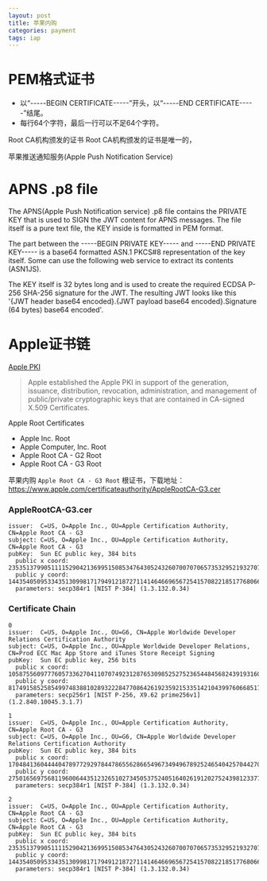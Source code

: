 ```yaml
---
layout: post
title: 苹果内购
categories: payment
tags: iap
---
```



# PEM格式证书

- 以“-----BEGIN CERTIFICATE-----”开头，以“-----END CERTIFICATE-----”结尾。
- 每行64个字符，最后一行可以不足64个字符。

Root CA机构颁发的证书
Root CA机构颁发的证书是唯一的，


苹果推送通知服务(Apple Push Notification Service)


# APNS .p8 file
The APNS(Apple Push Notification service) .p8 file contains the PRIVATE KEY that is used to SIGN the JWT content for APNS messages. The file itself is a pure text file, the KEY inside is formatted in PEM format.

The part between the -----BEGIN PRIVATE KEY----- and -----END PRIVATE KEY----- is a base64 formatted ASN.1 PKCS#8 representation of the key itself. Some can use the following web service to extract its contents (ASN1JS).

The KEY itself is 32 bytes long and is used to create the required ECDSA P-256 SHA-256 signature for the JWT. The resulting JWT looks like this '{JWT header base64 encoded}.{JWT payload base64 encoded}.Signature (64 bytes) base64 encoded'.

# Apple证书链

[Apple PKI](https://www.apple.com/certificateauthority/)

> Apple established the Apple PKI in support of the generation, issuance, distribution, revocation, administration, and management of public/private cryptographic keys that are contained in CA-signed X.509 Certificates.

Apple Root Certificates
- Apple Inc. Root
- Apple Computer, Inc. Root
- Apple Root CA - G2 Root
- Apple Root CA - G3 Root

苹果内购 `Apple Root CA - G3 Root` 根证书，下载地址：https://www.apple.com/certificateauthority/AppleRootCA-G3.cer

### AppleRootCA-G3.cer
```shell
issuer:  C=US, O=Apple Inc., OU=Apple Certification Authority, CN=Apple Root CA - G3
subject: C=US, O=Apple Inc., OU=Apple Certification Authority, CN=Apple Root CA - G3
pubKey:  Sun EC public key, 384 bits
  public x coord: 23535137990511115290421369951508534764305243260700707065735329521932707611771784158809154958913304282614187028787810
  public y coord: 14435405095334351309981717949121872711414646696567254157082218517768066483720066805545864120603492238635892368017969
  parameters: secp384r1 [NIST P-384] (1.3.132.0.34)
```

### Certificate Chain
```shell
0 
issuer:  C=US, O=Apple Inc., OU=G6, CN=Apple Worldwide Developer Relations Certification Authority
subject: C=US, O=Apple Inc., OU=Apple Worldwide Developer Relations, CN=Prod ECC Mac App Store and iTunes Store Receipt Signing
pubKey:  Sun EC public key, 256 bits
  public x coord: 105875560977760573362704110707492312876530985252752365448456824391931601077884
  public y coord: 81749158525854997483881028932228477086426192359215335142104399760668517099460
  parameters: secp256r1 [NIST P-256, X9.62 prime256v1] (1.2.840.10045.3.1.7)

1 
issuer:  C=US, O=Apple Inc., OU=Apple Certification Authority, CN=Apple Root CA - G3
subject: C=US, O=Apple Inc., OU=G6, CN=Apple Worldwide Developer Relations Certification Authority
pubKey:  Sun EC public key, 384 bits
  public x coord: 17048413604444047897729297844786556286654967349496789252465404257044270063863748188441962701023444208613540952382975
  public y coord: 27501656975681196006443512326510273450537524051640261912027524398123377119526819560606757859181150143046868151704136
  parameters: secp384r1 [NIST P-384] (1.3.132.0.34)

2 
issuer:  C=US, O=Apple Inc., OU=Apple Certification Authority, CN=Apple Root CA - G3
subject: C=US, O=Apple Inc., OU=Apple Certification Authority, CN=Apple Root CA - G3
pubKey:  Sun EC public key, 384 bits
  public x coord: 23535137990511115290421369951508534764305243260700707065735329521932707611771784158809154958913304282614187028787810
  public y coord: 14435405095334351309981717949121872711414646696567254157082218517768066483720066805545864120603492238635892368017969
  parameters: secp384r1 [NIST P-384] (1.3.132.0.34)
```
